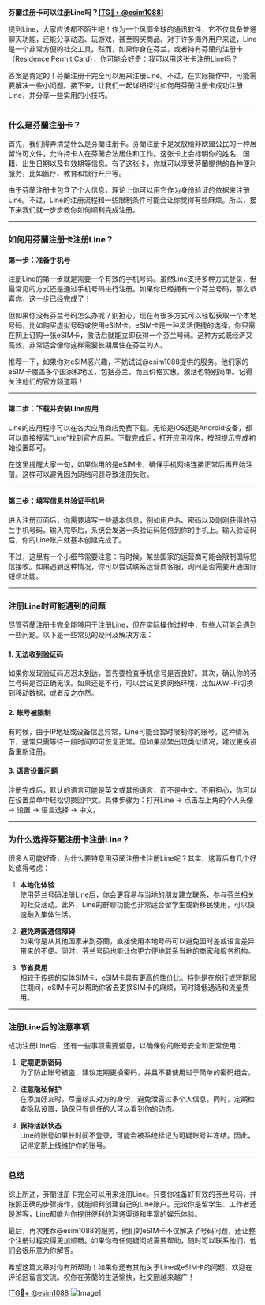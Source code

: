 **芬蘭注册卡可以注册Line吗？[[TG💪+ @esim1088](https://t.me/s/esim1088)]**

提到Line，大家应该都不陌生吧！作为一个风靡全球的通讯软件，它不仅具备普通聊天功能，还能分享动态、玩游戏，甚至购买商品。对于许多海外用户来说，Line是一个非常方便的社交工具。然而，如果你身在芬兰，或者持有芬蘭的注册卡（Residence Permit Card），你可能会好奇：我可以用这张卡注册Line吗？

答案是肯定的！芬蘭注册卡完全可以用来注册Line。不过，在实际操作中，可能需要解决一些小问题。接下来，让我们一起详细探讨如何用芬蘭注册卡成功注册Line，并分享一些实用的小技巧。

---

### **什么是芬蘭注册卡？**

首先，我们得弄清楚什么是芬蘭注册卡。芬蘭注册卡是发放给非欧盟公民的一种居留许可文件，允许持卡人在芬蘭合法居住和工作。这张卡上会标明你的姓名、国籍、出生日期以及有效期等信息。有了这张卡，你就可以享受芬蘭提供的各种便利服务，比如医疗、教育和银行开户等。

由于芬蘭注册卡包含了个人信息，理论上你可以用它作为身份验证的依据来注册Line。不过，Line的注册流程和一些限制条件可能会让你觉得有些麻烦。所以，接下来我们就一步步教你如何顺利完成注册。

---

### **如何用芬蘭注册卡注册Line？**

#### **第一步：准备手机号**
注册Line的第一步就是需要一个有效的手机号码。虽然Line支持多种方式登录，但最常见的方式还是通过手机号码进行注册。如果你已经拥有一个芬兰号码，那么恭喜你，这一步已经完成了！

但如果你没有芬兰号码怎么办呢？别担心，现在有很多方式可以轻松获取一个本地号码，比如购买虚拟号码或使用eSIM卡。eSIM卡是一种灵活便捷的选择，你只需在网上订购一张eSIM卡，激活后就能立即获得一个芬兰号码。这种方式既经济又高效，非常适合像你这样需要长期居住在芬兰的人。

推荐一下，如果你对eSIM感兴趣，不妨试试@esim1088提供的服务。他们家的eSIM卡覆盖多个国家和地区，包括芬兰，而且价格实惠，激活也特别简单。记得关注他们的官方频道哦！

---

#### **第二步：下载并安装Line应用**
Line的应用程序可以在各大应用商店免费下载。无论是iOS还是Android设备，都可以直接搜索“Line”找到官方应用。下载完成后，打开应用程序，按照提示完成初始设置即可。

在这里提醒大家一句，如果你用的是eSIM卡，确保手机网络连接正常后再开始注册。这样可以避免因为网络问题导致注册失败。

---

#### **第三步：填写信息并验证手机号**
进入注册页面后，你需要填写一些基本信息，例如用户名、密码以及刚刚获得的芬兰手机号码。输入完毕后，系统会发送一条验证码短信到你的手机上。输入验证码后，你的Line账户就基本创建完成了。

不过，这里有一个小细节需要注意：有时候，某些国家的运营商可能会限制国际短信接收。如果遇到这种情况，你可以尝试联系运营商客服，询问是否需要开通国际短信功能。

---

### **注册Line时可能遇到的问题**

尽管芬蘭注册卡完全能够用于注册Line，但在实际操作过程中，有些人可能会遇到一些问题。以下是一些常见的疑问及解决方法：

#### **1. 无法收到验证码**
如果你发现验证码迟迟未到达，首先要检查手机信号是否良好。其次，确认你的芬兰号码是否正确无误。如果还是不行，可以尝试更换网络环境，比如从Wi-Fi切换到移动数据，或者反之亦然。

#### **2. 账号被限制**
有时候，由于IP地址或设备信息异常，Line可能会暂时限制你的账号。这种情况下，通常只需等待一段时间即可恢复正常。但如果频繁出现类似情况，建议更换设备重新注册。

#### **3. 语言设置问题**
注册完成后，默认的语言可能是英文或其他语言，而不是中文。不用担心，你可以在设置菜单中轻松切换回中文。具体步骤为：打开Line → 点击左上角的个人头像 → 设置 → 语言选择 → 中文。

---

### **为什么选择芬蘭注册卡注册Line？**

很多人可能好奇，为什么要特意用芬蘭注册卡注册Line呢？其实，这背后有几个好处值得考虑：

1. **本地化体验**  
   使用芬兰号码注册Line后，你会更容易与当地的朋友建立联系，参与芬兰相关的社交活动。此外，Line的群聊功能也非常适合留学生或新移民使用，可以快速融入集体生活。

2. **避免跨国通信障碍**  
   如果你是从其他国家来到芬蘭，直接使用本地号码可以避免因时差或语言差异带来的不便。同时，芬兰号码也能让你更方便地联系当地的商家和服务机构。

3. **节省费用**  
   相较于传统的实体SIM卡，eSIM卡具有更高的性价比。特别是在旅行或短期居住期间，eSIM卡可以帮助你省去更换SIM卡的麻烦，同时降低通话和流量费用。

---

### **注册Line后的注意事项**

成功注册Line后，还有一些事项需要留意，以确保你的账号安全和正常使用：

1. **定期更新密码**  
   为了防止账号被盗，建议定期更换密码，并且不要使用过于简单的密码组合。

2. **注意隐私保护**  
   在添加好友时，尽量核实对方的身份，避免泄露过多个人信息。同时，定期检查隐私设置，确保只有信任的人可以看到你的动态。

3. **保持活跃状态**  
   Line的账号如果长时间不登录，可能会被系统标记为可疑账号并冻结。因此，记得定期上线维护你的账号。

---

### **总结**

综上所述，芬蘭注册卡完全可以用来注册Line。只要你准备好有效的芬兰号码，并按照正确的步骤操作，就能顺利创建自己的Line账户。无论你是留学生、工作者还是游客，Line都能为你提供便利的沟通渠道和丰富的娱乐体验。

最后，再次推荐@esim1088的服务，他们的eSIM卡不仅解决了号码问题，还让整个注册过程变得更加顺畅。如果你有任何疑问或需要帮助，随时可以联系他们，他们会很乐意为你解答。

希望这篇文章对你有所帮助！如果你还有其他关于Line或eSIM卡的问题，欢迎在评论区留言交流。祝你在芬蘭的生活愉快，社交圈越来越广！

[[TG💪+ @esim1088](https://t.me/s/esim1088) ![Image](https://i.postimg.cc/4NQfJmqS/Snipaste-2025-05-13-00-14-12.png)]